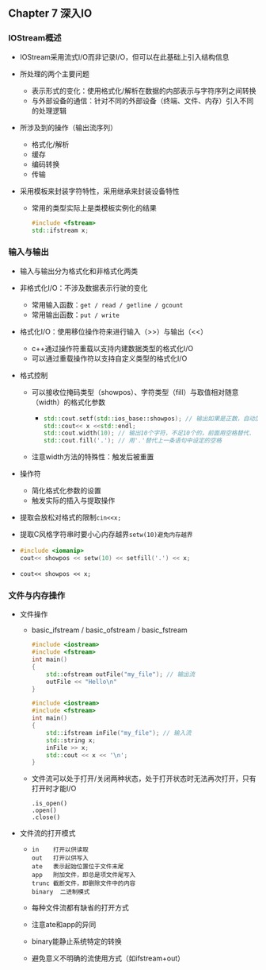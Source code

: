 ## Chapter 7 深入IO

### IOStream概述

- IOStream采用流式I/O而非记录I/O，但可以在此基础上引入结构信息

- 所处理的两个主要问题
  - 表示形式的变化：使用格式化/解析在数据的内部表示与字符序列之间转换
  - 与外部设备的通信：针对不同的外部设备（终端、文件、内存）引入不同的处理逻辑
  
- 所涉及到的操作（输出流序列）
  - 格式化/解析
  - 缓存
  - 编码转换
  - 传输
  
- 采用模板来封装字符特性，采用继承来封装设备特性
  - 常用的类型实际上是类模板实例化的结果
  
    ```c++
    #include <fstream>
    std::ifstream x;
    ```

### 输入与输出

- 输入与输出分为格式化和非格式化两类

- 非格式化I/O：不涉及数据表示行驶的变化

  - 常用输入函数：`get / read / getline / gcount`
  - 常用输出函数：`put / write`

- 格式化I/O：使用移位操作符来进行输入（>>）与输出（<<）

  - c++通过操作符重载以支持内建数据类型的格式化I/O
  - 可以通过重载操作符以支持自定义类型的格式化I/O

- 格式控制

  - 可以接收位掩码类型（showpos）、字符类型（fill）与取值相对随意（width）的格式化参数

    - ```c++
      std::cout.setf(std::ios_base::showpos); // 输出如果是正数，自动加正号
      std::cout<< x <<std::endl;
      std::cout.width(10); // 输出10个字符，不足10个的，前面用空格替代.
      std::cout.fill('.'); // 用'.'替代上一条语句中设定的空格
      ```

  - 注意width方法的特殊性：触发后被重置

- 操作符

  - 简化格式化参数的设置
  - 触发实际的插入与提取操作

- 提取会放松对格式的限制`cin<<x;`

- 提取C风格字符串时要小心内存越界`setw(10)避免内存越界`

- ```c++
  #include <iomanip>
  cout<< showpos << setw(10) << setfill('.') << x;
  ```

- `cout<< showpos << x;`

### 文件与内存操作

- 文件操作

  - basic_ifstream / basic_ofstream / basic_fstream

    ```c++
    #include <iostream>
    #include <fstream>
    int main()
    {
    	std::ofstream outFile("my_file"); // 输出流 
    	outFile << "Hello\n"
    }
    ```

    ```c++
    #include <iostream>
    #include <fstream>
    int main()
    {
    	std::ifstream inFile("my_file"); // 输入流 
    	std::string x;
    	inFile >> x;
    	std::cout << x << '\n';
    }
    ```

  - 文件流可以处于打开/关闭两种状态，处于打开状态时无法再次打开，只有打开时才能I/O

    ```
    .is_open()
    .open()
    .close()
    ```

- 文件流的打开模式

  - ```
    in    打开以供读取
    out   打开以供写入
    ate   表示起始位置位于文件末尾
    app   附加文件，即总是项文件尾写入
    trunc 截断文件，即删除文件中的内容
    binary  二进制模式
    ```

  - 每种文件流都有缺省的打开方式

  - 注意ate和app的异同

  - binary能静止系统特定的转换

  - 避免意义不明确的流使用方式（如ifstream+out） 

  



 





























